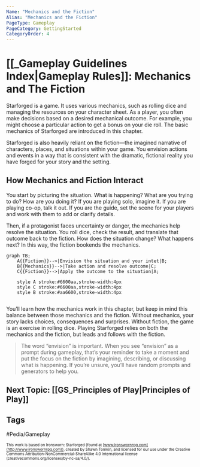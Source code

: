 ```yaml
---
Name: "Mechanics and the Fiction"
Alias: "Mechanics and the Fiction"
PageType: Gameplay
PageCategory: GettingStarted
CategoryOrder: 4
---
```

# [[_Gameplay Guidelines Index|Gameplay Rules]]: Mechanics and The Fiction
Starforged is a game. It uses various mechanics, such as rolling dice and managing the resources on your character sheet. As a player, you often make decisions based on a desired mechanical outcome. For example, you might choose a particular action to get a bonus on your die roll. The basic mechanics of Starforged are introduced in this chapter.

Starforged is also heavily reliant on the fiction—the imagined narrative of characters, places, and situations within your game. You envision actions and events in a way that is consistent with the dramatic, fictional reality you have forged for your story and the setting. 

## How Mechanics and Fiction Interact
You start by picturing the situation. What is happening? What are you trying to do? How are you doing it? If you are playing solo, imagine it. If you are playing co-op, talk it out. If you are the guide, set the scene for your players and work with them to add or clarify details.

Then, if a protagonist faces uncertainty or danger, the mechanics help resolve the situation. You roll dice, check the result, and translate that outcome back to the fiction. How does the situation change? What happens next? In this way, the fiction bookends the mechanics.

```mermaid
graph TB;
	A{{Fiction}}-->|Envision the situation and your intet|B;
	B{{Mechanics}}-->|Take action and resolve outcome|C;
	C{{Fiction}}-->|Apply the outcome to the situation|A;

	style A stroke:#6600aa,stroke-width:4px
	style C stroke:#6600aa,stroke-width:4px
	style B stroke:#aa6600,stroke-width:4px
	
```

You’ll learn how the mechanics work in this chapter, but keep in mind this balance between those mechanics and the fiction. Without mechanics, your story lacks choices, consequences and surprises. Without fiction, the game is an exercise in rolling dice. Playing Starforged relies on both the mechanics and the fiction, but leads and follows with the fiction.

> The word “envision” is important. When you see “envision” as a prompt during gameplay, that’s your reminder to take a moment and put the focus on the fiction by imagining, describing, or discussing what is happening. If you’re unsure, you’ll have random prompts and generators to help you.

## Next Topic: [[GS_Principles of Play|Principles of Play]]

## Tags
#Pedia/Gameplay 

<font size=-2>This work is based on Ironsworn: Starforged (found at [www.ironswornrpg.com](http://www.ironswornrpg.com)), created by Shawn Tomkin, and licensed for our use under the Creative Commons Attribution-NonCommercial-ShareAlike 4.0 International license  (creativecommons.org/licenses/by-nc-sa/4.0/).</font>